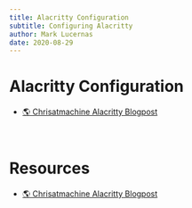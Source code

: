 ```yaml
---
title: Alacritty Configuration
subtitle: Configuring Alacritty
author: Mark Lucernas
date: 2020-08-29
---
```



# Alacritty Configuration

- [🌎 Chrisatmachine Alacritty Blogpost](https://www.chrisatmachine.com/Linux/06-alacritty/)


<br>

# Resources

- [🌎 Chrisatmachine Alacritty Blogpost](https://www.chrisatmachine.com/Linux/06-alacritty/)

